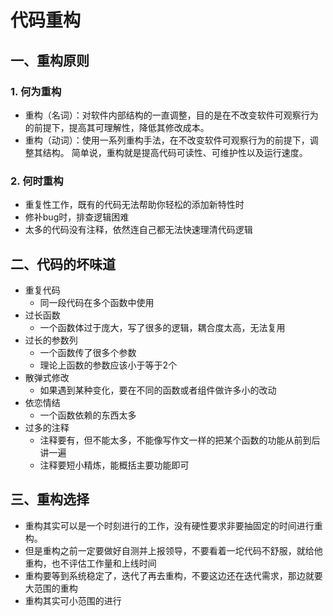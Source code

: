 # 代码重构

## 一、重构原则
### 1. 何为重构
- 重构（名词）：对软件内部结构的一直调整，目的是在不改变软件可观察行为的前提下，提高其可理解性，降低其修改成本。
- 重构（动词）：使用一系列重构手法，在不改变软件可观察行为的前提下，调整其结构。
简单说，重构就是提高代码可读性、可维护性以及运行速度。
### 2. 何时重构
- 重复性工作，既有的代码无法帮助你轻松的添加新特性时
- 修补bug时，排查逻辑困难
- 太多的代码没有注释，依然连自己都无法快速理清代码逻辑
## 二、代码的坏味道
- 重复代码
  - 同一段代码在多个函数中使用
- 过长函数
  - 一个函数体过于庞大，写了很多的逻辑，耦合度太高，无法复用
- 过长的参数列
  - 一个函数传了很多个参数
  - 理论上函数的参数应该小于等于2个
- 散弹式修改
  - 如果遇到某种变化，要在不同的函数或者组件做许多小的改动
- 依恋情结
  - 一个函数依赖的东西太多
- 过多的注释
  - 注释要有，但不能太多，不能像写作文一样的把某个函数的功能从前到后讲一遍
  - 注释要短小精炼，能概括主要功能即可
## 三、重构选择
- 重构其实可以是一个时刻进行的工作，没有硬性要求非要抽固定的时间进行重构。
- 但是重构之前一定要做好自测并上报领导，不要看着一坨代码不舒服，就给他重构，也不评估工作量和上线时间
- 重构要等到系统稳定了，迭代了再去重构，不要这边还在迭代需求，那边就要大范围的重构
- 重构其实可小范围的进行
